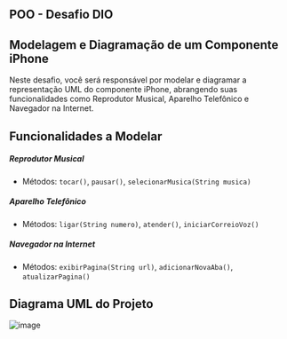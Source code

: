 ## POO - Desafio DIO

## Modelagem e Diagramação de um Componente iPhone
Neste desafio, você será responsável por modelar e diagramar a representação UML do componente iPhone, abrangendo suas funcionalidades como Reprodutor Musical, Aparelho Telefônico e Navegador na Internet.

## Funcionalidades a Modelar
##### Reprodutor Musical
- Métodos: `tocar()`, `pausar()`, `selecionarMusica(String musica)`
##### Aparelho Telefônico
- Métodos: `ligar(String numero)`, `atender()`, `iniciarCorreioVoz()`
##### Navegador na Internet
- Métodos: `exibirPagina(String url)`, `adicionarNovaAba()`, `atualizarPagina()`

## Diagrama UML do Projeto
![image](https://github.com/user-attachments/assets/1dfd7758-5199-40ae-95fc-a05fe0b258f6)
